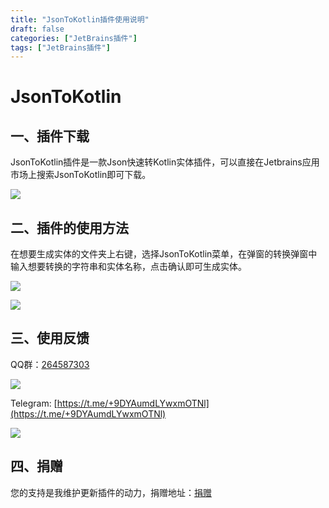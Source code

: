 ```yaml
---
title: "JsonToKotlin插件使用说明"
draft: false
categories: ["JetBrains插件"]
tags: ["JetBrains插件"]
---
```


# JsonToKotlin

## 一、插件下载

JsonToKotlin插件是一款Json快速转Kotlin实体插件，可以直接在Jetbrains应用市场上搜索JsonToKotlin即可下载。

![](/images/jsontokotlin.png)

## 二、插件的使用方法

在想要生成实体的文件夹上右键，选择JsonToKotlin菜单，在弹窗的转换弹窗中输入想要转换的字符串和实体名称，点击确认即可生成实体。

![](/images/jsontokotlin_1.png)

![](/images/jsontorust_3.png)

## 三、使用反馈

QQ群：[264587303](https://jq.qq.com/?_wv=1027&k=96R8fd5v)

![](/images/qq_ercode.jpeg)

Telegram: [https://t.me/+9DYAumdLYwxmOTNl](https://t.me/+9DYAumdLYwxmOTNl)

![](/images/tg_ercode.jpeg)

## 四、捐赠

您的支持是我维护更新插件的动力，捐赠地址：[捐赠](https://rmondjone.github.io/%E5%85%B3%E4%BA%8E%E6%88%91/)



